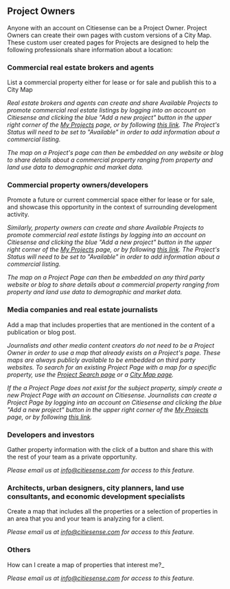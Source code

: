 ## Project Owners
Anyone with an account on Citiesense can be a Project Owner. Project Owners can create their own pages with custom versions of a City Map. These custom user created pages for Projects are designed to help the following professionals share information about a location:

### __Commercial real estate brokers and agents__

List a commercial property either for lease or for sale and publish this to a City Map

_Real estate brokers and agents can create and share Available Projects to promote commercial real estate listings by logging into an account on Citiesense and clicking the blue "Add a new project" button in the upper right corner of the [My Projects](http://www.citiesense.com/dashboard) page, or by following [this link](http://www.citiesense.com/projects/new). The Project's Status will need to be set to "Available" in order to add information about a commercial listing._ 

_The map on a Project's page can then be embedded on any website or blog to share details about a commercial property ranging from property and land use data to demographic and market data._ 

### __Commercial property owners/developers__

Promote a future or current commercial space either for lease or for sale, and showcase this opportunity in the context of surrounding development activity.

_Similarly, property owners can create and share Available Projects to promote commercial real estate listings by logging into an account on Citiesense and clicking the blue "Add a new project" button in the upper right corner of the [My Projects](http://www.citiesense.com/dashboard) page, or by following [this link](http://www.citiesense.com/projects/new). The Project's Status will need to be set to "Available" in order to add information about a commercial listing._ 

_The map on a Project Page can then be embedded on any third party website or blog to share details about a commercial property ranging from property and land use data to demographic and market data._ 

### __Media companies and real estate journalists__

Add a map that includes properties that are mentioned in the content of a publication or blog post. 

_Journalists and other media content creators do not need to be a Project Owner in order to use a map that already exists on a Project's page. These maps are always publicly available to be embedded on third party websites. To search for an existing Project Page with a map for a specific property, use the [Project Search page](http://www.citiesense.com/search) or a [City Map page](http://www.citiesense.com/cities)._

_If the a Project Page does not exist for the subject property, simply create a new Project Page with an account on Citiesense. Journalists can create a Project Page by logging into an account on Citiesense and clicking the blue "Add a new project" button in the upper right corner of the [My Projects](http://www.citiesense.com/dashboard) page, or by following [this link](http://www.citiesense.com/projects/new)._

### __Developers and investors__ 	

Gather property information with the click of a button and share this with the rest of your team as a private opportunity.

_Please email us at info@citiesense.com for access to this feature._

### __Architects, urban designers, city planners, land use consultants, and economic development specialists__ 

Create a map that includes all the properties or a selection of properties in an area that you and your team is analyzing for a client. 

_Please email us at info@citiesense.com for access to this feature._

### __Others__ 

How can I create a map of properties that interest me?_

_Please email us at info@citiesense.com for access to this feature._

